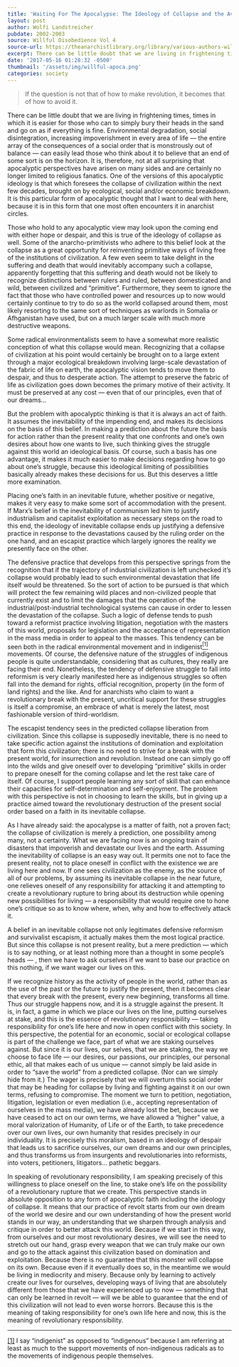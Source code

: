 ```yaml
---
title: 'Waiting For The Apocalypse: The Ideology of Collapse and the Avoidance of Revolutionary Responsibility'
layout: post
author: Wolfi Landstreicher
pubdate: 2002-2003
source: Willful Disobedience Vol 4
source-url: https://theanarchistlibrary.org/library/various-authors-willful-disobedience-volume-4-number-3-4
excerpt: There can be little doubt that we are living in frightening times, times in which it is easier for those who can to simply bury their heads in the sand and go on as if everything is fine.
date: '2017-05-16 01:28:32 -0500'
thumbnail: '/assets/img/willful-apoca.png'
categories: society
---
```


<blockquote>
If the question is not that of how to make revolution,
it becomes that of how to avoid it.
</blockquote>

There can be little doubt that we are living in frightening times, times in which it is easier for those who can to simply bury their heads in the sand and go on as if everything is fine. Environmental degradation, social disintegration, increasing impoverishment in every area of life — the entire array of the consequences of a social order that is monstrously out of balance — can easily lead those who think about it to believe that an end of some sort is on the horizon. It is, therefore, not at all surprising that apocalyptic perspectives have arisen on many sides and are certainly no longer limited to religious fanatics. One of the versions of this apocalyptic ideology is that which foresees the collapse of civilization within the next few decades, brought on by ecological, social and/or economic breakdown. It is this particular form of apocalyptic thought that I want to deal with here, because it is in this form that one most often encounters it in anarchist circles.

Those who hold to any apocalyptic view may look upon the coming end with either hope or despair, and this is true of the ideology of collapse as well. Some of the anarcho-primitivists who adhere to this belief look at the collapse as a great opportunity for reinventing primitive ways of living free of the institutions of civilization. A few even seem to take delight in the suffering and death that would inevitably accompany such a collapse, apparently forgetting that this suffering and death would not be likely to recognize distinctions between rulers and ruled, between domesticated and wild, between civilized and “primitive”. Furthermore, they seem to ignore the fact that those who have controlled power and resources up to now would certainly continue to try to do so as the world collapsed around them, most likely resorting to the same sort of techniques as warlords in Somalia or Afhganistan have used, but on a much larger scale with much more destructive weapons.

Some radical environmentalists seem to have a somewhat more realistic conception of what this collapse would mean. Recognizing that a collapse of civilization at his point would certainly be brought on to a large extent through a major ecological breakdown involving large-scale devastation of the fabric of life on earth, the apocalyptic vision tends to move them to despair, and thus to desperate action. The attempt to preserve the fabric of life as civilization goes down becomes the primary motive of their activity. It must be preserved at any cost — even that of our principles, even that of our dreams...

But the problem with apocalyptic thinking is that it is always an act of faith. It assumes the inevitability of the impending end, and makes its decisions on the basis of this belief. In making a prediction about the future the basis for action rather than the present reality that one confronts and one’s own desires about how one wants to live, such thinking gives the struggle against this world an ideological basis. Of course, such a basis has one advantage, it makes it much easier to make decisions regarding how to go about one’s struggle, because this ideological limiting of possibilities basically already makes these decisions for us. But this deserves a little more examination.

Placing one’s faith in an inevitable future, whether positive or negative, makes it very easy to make some sort of accommodation with the present. If Marx’s belief in the inevitability of communism led him to justify industrialism and capitalist exploitation as necessary steps on the road to this end, the ideology of inevitable collapse ends up justifying a defensive practice in response to the devastations caused by the ruling order on the one hand, and an escapist practice which largely ignores the reality we presently face on the other.

The defensive practice that develops from this perspective springs from the recognition that if the trajectory of industrial civilization is left unchecked it’s collapse would probably lead to such environmental devastation that life itself would be threatened. So the sort of action to be pursued is that which will protect the few remaining wild places and non-civilized people that currently exist and to limit the damages that the operation of the industrial/post-industrial technological systems can cause in order to lessen the devastation of the collapse. Such a logic of defense tends to push toward a reformist practice involving litigation, negotiation with the masters of this world, proposals for legislation and the acceptance of representation in the mass media in order to appeal to the masses. This tendency can be seen both in the radical environmental movement and in indigenist<a id="fns1" href="#fn1"><sup>[1]</sup></a> movements. Of course, the defensive nature of the struggles of indigenous people is quite understandable, considering that as cultures, they really are facing their end. Nonetheless, the tendency of defensive struggle to fall into reformism is very clearly manifested here as indigenous struggles so often fall into the demand for rights, official recognition, property (in the form of land rights) and the like. And for anarchists who claim to want a revolutionary break with the present, uncritical support for these struggles is itself a compromise, an embrace of what is merely the latest, most fashionable version of third-worldism.

The escapist tendency sees in the predicted collapse liberation from civilization. Since this collapse is supposedly inevitable, there is no need to take specific action against the institutions of domination and exploitation that form this civilization; there is no need to strive for a break with the present world, for insurrection and revolution. Instead one can simply go off into the wilds and give oneself over to developing “primitive” skills in order to prepare oneself for the coming collapse and let the rest take care of itself. Of course, I support people learning any sort of skill that can enhance their capacities for self-determination and self-enjoyment. The problem with this perspective is not in choosing to learn the skills, but in giving up a practice aimed toward the revolutionary destruction of the present social order based on a faith in its inevitable collapse.

As I have already said: the apocalypse is a matter of faith, not a proven fact; the collapse of civilization is merely a prediction, one possibility among many, not a certainty. What we are facing now is an ongoing train of disasters that impoverish and devastate our lives and the earth. Assuming the inevitability of collapse is an easy way out. It permits one not to face the present reality, not to place oneself in conflict with the existence we are living here and now. If one sees civilization as the enemy, as the source of all of our problems, by assuming its inevitable collapse in the near future, one relieves oneself of any responsibility for attacking it and attempting to create a revolutionary rupture to bring about its destruction while opening new possibilities for living — a responsibility that would require one to hone one’s critique so as to know where, when, why and how to effectively attack it.

A belief in an inevitable collapse not only legitimates defensive reformism and survivalist escapism, it actually makes them the most logical practice. But since this collapse is not present reality, but a mere prediction — which is to say nothing, or at least nothing more than a thought in some people’s heads — , then we have to ask ourselves if we want to base our practice on this nothing, if we want wager our lives on this.

If we recognize history as the activity of people in the world, rather than as the use of the past or the future to justify the present, then it becomes clear that every break with the present, every new beginning, transforms all time. Thus our struggle happens now, and it is a struggle against the present. It is, in fact, a game in which we place our lives on the line, putting ourselves at stake, and this is the essence of revolutionary responsibility — taking responsibility for one’s life here and now in open conflict with this society. In this perspective, the potential for an economic, social or ecological collapse is part of the challenge we face, part of what we are staking ourselves against. But since it is our lives, our selves, that we are staking, the way we choose to face life — our desires, our passions, our principles, our personal ethic, all that makes each of us unique — cannot simply be laid aside in order to “save the world” from a predicted collapse. (Nor can we simply hide from it.) The wager is precisely that we will overturn this social order that may be heading for collapse by living and fighting against it on our own terms, refusing to compromise. The moment we turn to petition, negotiation, litigation, legislation or even mediation (i.e., accepting representation of ourselves in the mass media), we have already lost the bet, because we have ceased to act on our own terms, we have allowed a “higher” value, a moral valorization of Humanity, of Life or of the Earth, to take precedence over our own lives, our own humanity that resides precisely in our individuality. It is precisely this moralism, based in an ideology of despair that leads us to sacrifice ourselves, our own dreams and our own principles, and thus transforms us from insurgents and revolutionaries into reformists, into voters, petitioners, litigators... pathetic beggars.

In speaking of revolutionary responsibility, I am speaking precisely of this willingness to place oneself on the line, to stake one’s life on the possibility of a revolutionary rupture that we create. This perspective stands in absolute opposition to any form of apocalyptic faith including the ideology of collapse. It means that our practice of revolt starts from our own dream of the world we desire and our own understanding of how the present world stands in our way, an understanding that we sharpen through analysis and critique in order to better attack this world. Because if we start in this way, from ourselves and our most revolutionary desires, we will see the need to stretch out our hand, grasp every weapon that we can truly make our own and go to the attack against this civilization based on domination and exploitation. Because there is no guarantee that this monster will collapse on its own. Because even if it eventually does so, in the meantime we would be living in mediocrity and misery. Because only by learning to actively create our lives for ourselves, developing ways of living that are absolutely different from those that we have experienced up to now — something that can only be learned in revolt — will we be able to guarantee that the end of this civilization will not lead to even worse horrors. Because this is the meaning of taking responsibility for one’s own life here and now, this is the meaning of revolutionary responsibility.

<hr>
<div id="fn1" class="text-small"><a href="#fns1">[1]</a> I say “indigenist” as opposed to “indigenous” because I am referring at least as much to the support movements of non-indigenous radicals as to the movements of indigenous people themselves.</div>

